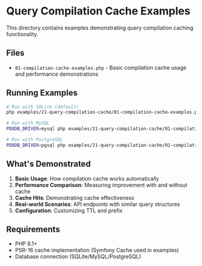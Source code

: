 # Query Compilation Cache Examples

This directory contains examples demonstrating query compilation caching functionality.

## Files

- `01-compilation-cache-examples.php` - Basic compilation cache usage and performance demonstrations

## Running Examples

```bash
# Run with SQLite (default)
php examples/21-query-compilation-cache/01-compilation-cache-examples.php

# Run with MySQL
PDODB_DRIVER=mysql php examples/21-query-compilation-cache/01-compilation-cache-examples.php

# Run with PostgreSQL
PDODB_DRIVER=pgsql php examples/21-query-compilation-cache/01-compilation-cache-examples.php
```

## What's Demonstrated

1. **Basic Usage**: How compilation cache works automatically
2. **Performance Comparison**: Measuring improvement with and without cache
3. **Cache Hits**: Demonstrating cache effectiveness
4. **Real-world Scenarios**: API endpoints with similar query structures
5. **Configuration**: Customizing TTL and prefix

## Requirements

- PHP 8.1+
- PSR-16 cache implementation (Symfony Cache used in examples)
- Database connection (SQLite/MySQL/PostgreSQL)
